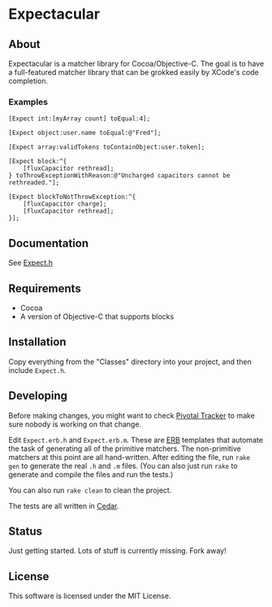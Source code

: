 # Expectacular

## About

Expectacular is a matcher library for Cocoa/Objective-C. The goal is to have a
full-featured matcher library that can be grokked easily by XCode's code completion.

### Examples

    [Expect int:[myArray count] toEqual:4];
    
    [Expect object:user.name toEqual:@"Fred"];
    
    [Expect array:validTokens toContainObject:user.token];
    
    [Expect block:^{
        [fluxCapacitor rethread];
    } toThrowExceptionWithReason:@"Uncharged capacitors cannot be rethreaded."];
    
    [Expect blockToNotThrowException:^{
        [fluxCapacitor charge];
        [fluxCapacitor rethread];
    }];

## Documentation

See [Expect.h](https://github.com/eahanson/Expectacular/blob/master/Classes/Expect.h)

## Requirements

   * Cocoa
   * A version of Objective-C that supports blocks

## Installation

Copy everything from the "Classes" directory into your project, and then include `Expect.h`.

## Developing

Before making changes, you might want to check [Pivotal Tracker](https://www.pivotaltracker.com/projects/152569) 
to make sure nobody is working on that change.

Edit `Expect.erb.h` and `Expect.erb.m`. These are [ERB](http://corelib.rubyonrails.org/classes/ERB.html) templates 
that automate the task of generating all of the primitive matchers. The non-primitive matchers at this point are
all hand-written. After editing the file, run `rake gen` to generate the real `.h` and `.m` files. (You can also 
just run `rake` to generate and compile the files and run the tests.)

You can also run `rake clean` to clean the project.

The tests are all written in [Cedar](https://github.com/pivotal/cedar).

## Status

Just getting started. Lots of stuff is currently missing. Fork away!

## License

This software is licensed under the MIT License.
